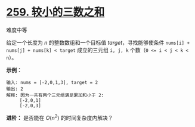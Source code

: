 # [259. 较小的三数之和](https://leetcode-cn.com/problems/3sum-smaller/)

难度中等

给定一个长度为 *n* 的整数数组和一个目标值 *target*，寻找能够使条件 `nums[i] + nums[j] + nums[k] < target` 成立的三元组 `i, j, k` 个数（`0 <= i < j < k < n`）。

**示例：**

```
输入: nums = [-2,0,1,3], target = 2
输出: 2 
解释: 因为一共有两个三元组满足累加和小于 2:
     [-2,0,1]
     [-2,0,3]
```

**进阶：** 是否能在 $O(n^{2})$ 的时间复杂度内解决？

